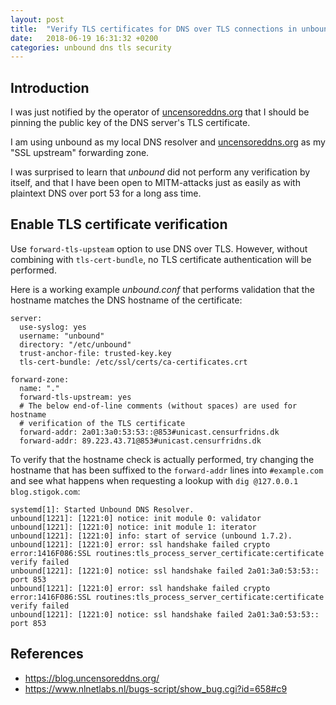 ```yaml
---
layout: post
title:  "Verify TLS certificates for DNS over TLS connections in unbound"
date:   2018-06-19 16:31:32 +0200
categories: unbound dns tls security
---
```


## Introduction

I was just notified by the operator of [uncensoreddns.org][] that I should be
pinning the public key of the DNS server's TLS certificate.

I am using unbound as my local DNS resolver and [uncensoreddns.org][] as my
"SSL upstream" forwarding zone.

I was surprised to learn that *unbound* did not perform any verification
by itself, and that I have been open to MITM-attacks just as easily as with
plaintext DNS over port 53 for a long ass time.

## Enable TLS certificate verification

Use `forward-tls-upsteam` option to use DNS over TLS. However, without
combining with `tls-cert-bundle`, no TLS certificate authentication will be
performed.

Here is a working example *unbound.conf* that performs validation that the
hostname matches the DNS hostname of the certificate:

```
server:
  use-syslog: yes
  username: "unbound"
  directory: "/etc/unbound"
  trust-anchor-file: trusted-key.key
  tls-cert-bundle: /etc/ssl/certs/ca-certificates.crt

forward-zone:
  name: "."
  forward-tls-upstream: yes
  # The below end-of-line comments (without spaces) are used for hostname
  # verification of the TLS certificate
  forward-addr: 2a01:3a0:53:53::@853#unicast.censurfridns.dk
  forward-addr: 89.223.43.71@853#unicast.censurfridns.dk
```

To verify that the hostname check is actually performed, try changing the
hostname that has been suffixed to the `forward-addr` lines into `#example.com`
and see what happens when requesting a lookup with
`dig @127.0.0.1 blog.stigok.com`:

```
systemd[1]: Started Unbound DNS Resolver.
unbound[1221]: [1221:0] notice: init module 0: validator
unbound[1221]: [1221:0] notice: init module 1: iterator
unbound[1221]: [1221:0] info: start of service (unbound 1.7.2).
unbound[1221]: [1221:0] error: ssl handshake failed crypto error:1416F086:SSL routines:tls_process_server_certificate:certificate verify failed
unbound[1221]: [1221:0] notice: ssl handshake failed 2a01:3a0:53:53:: port 853
unbound[1221]: [1221:0] error: ssl handshake failed crypto error:1416F086:SSL routines:tls_process_server_certificate:certificate verify failed
unbound[1221]: [1221:0] notice: ssl handshake failed 2a01:3a0:53:53:: port 853
```

## References
- https://blog.uncensoreddns.org/
- https://www.nlnetlabs.nl/bugs-script/show_bug.cgi?id=658#c9

[uncensoreddns.org]: https://uncensoreddns.org
